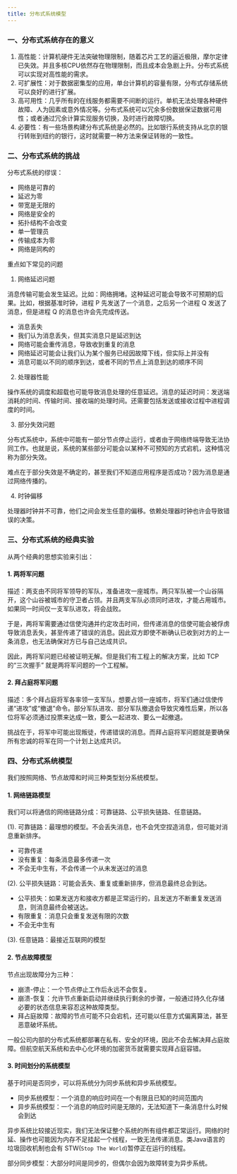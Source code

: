 ```yaml
---
title: 分布式系统模型
---
```


### 一、分布式系统存在的意义

1. 高性能：计算机硬件无法突破物理限制，随着芯片工艺的逼近极限，摩尔定律已失效。并且多核CPU依然存在物理限制，而且成本会急剧上升。分布式系统可以实现对高性能的需求。
2. 可扩展性：对于数据密集型的应用，单台计算机的容量有限，分布式存储系统可以良好的进行扩展。
3. 高可用性：几乎所有的在线服务都需要不间断的运行。单机无法处理各种硬件故障、人为因素或意外情况等。分布式系统可以冗余多份数据保证数据可用性；或者通过冗余计算实现服务切换，及时进行故障切换。
4. 必要性：有一些场景构建分布式系统是必然的。比如银行系统支持从北京的银行转账到纽约的银行，这时就需要一种方法来保证转账的一致性。

### 二、分布式系统的挑战

分布式系统的缪误：

- 网络是可靠的
- 延迟为零
- 带宽是无限的
- 网络是安全的
- 拓扑结构不会改变
- 单一管理员
- 传输成本为零
- 网络是同构的

重点如下常见的问题

1. 网络延迟问题

消息传输可能会发生延迟。比如：网络拥堵。这种延迟可能会导致不可预期的后果。比如，根据基准时钟，进程 P 先发送了一个消息，之后另一个进程 Q 发送了消息，但是进程 Q 的消息也许会先完成传送。

- 消息丢失
- 我们认为消息丢失，但其实消息只是延迟到达
- 网络可能会重传消息，导致收到重复的消息
- 网络延迟可能会让我们认为某个服务已经因故障下线，但实际上并没有
- 消息可能以不同的顺序到达，或者不同的节点上消息到达的顺序不同

2. 处理器性能

操作系统的调度和超载也可能导致消息处理的任意延迟。消息的延迟时间：发送端消耗的时间、传输时间、接收端的处理时间。还需要包括发送或接收过程中进程调度的时间。

3. 部分失效问题

分布式系统中，系统中可能有一部分节点停止运行，或者由于网络终端导致无法协同工作。也就是说，系统的某些部分可能会以某种不可预知的方式宕机，这种情况称为部分失效。

难点在于部分失效是不确定的，甚至我们不知道应用程序是否成功？因为消息是通过网络传播的。

4. 时钟偏移

处理器时钟并不可靠，他们之间会发生任意的偏移。依赖处理器时钟也许会导致错误的决策。

### 三、分布式系统的经典实验

从两个经典的思想实验来引出：

#### 1. 两将军问题

描述：两支由不同将军领导的军队，准备进攻一座城市。两只军队被一个山谷隔开，这个山谷被城市的守卫者占领。并且两支军队必须同时进攻，才能占用城市。如果同一时间仅一支军队进攻，将会战败。

于是，两将军需要通过信使沟通并约定攻击时间，但传递消息的信使可能会被俘虏导致消息丢失，甚至传递了错误的消息。因此双方即使不断确认已收到对方的上一条消息，也无法确保对方已与自己达成共识。

因此，两将军问题已经被证明无解。但是我们有工程上的解决方案，比如 TCP 的“三次握手” 就是两将军问题的一个工程解。

#### 2. 拜占庭将军问题

描述：多个拜占庭将军各率领一支军队，想要占领一座城市，将军们通过信使传递“进攻”或“撤退”命令。部分军队进攻、部分军队撤退会导致灾难性后果，所以各位将军必须通过投票来达成一致，要么一起进攻、要么一起撤退。

挑战在于，将军中可能出现叛徒，传递错误的消息。而拜占庭将军问题就是要确保所有忠诚的将军在同一个计划上达成共识。

### 四、分布式系统模型

我们按照网络、节点故障和时间三种类型划分系统模型。

#### 1. 网络链路模型

我们可以将通信的网络链路分成：可靠链路、公平损失链路、任意链路。

(1). 可靠链路：最理想的模型。不会丢失消息，也不会凭空捏造消息，但可能对消息重新排序。

- 可靠传递
- 没有重复：每条消息最多传递一次
- 不会无中生有，不会传递一个从未发送过的消息

(2). 公平损失链路：可能会丢失、重复或重新排序，但消息最终总会到达。

- 公平损失：如果发送方和接收方都是正常运行的，且发送方不断重复发送消息，则消息最终会被送达。
- 有限重复：消息只会重复发送有限的次数
- 不会无中生有

(3). 任意链路：最接近互联网的模型

#### 2. 节点故障模型

节点出现故障分为三种：

- 崩溃-停止：一个节点停止工作后永远不会恢复。
- 崩溃-恢复：允许节点重新启动并继续执行剩余的步骤，一般通过持久化存储必要的状态信息来容忍这种故障类型。
- 拜占庭故障：故障的节点可能不只会宕机，还可能以任意方式偏离算法，甚至恶意破坏系统。

一般公司内部的分布式系统都部署在私有、安全的环境，因此不会去解决拜占庭故障。但航空航天系统和去中心化环境的加密货币就需要实现拜占庭容错。

#### 3. 时间划分的系统模型

基于时间是否同步，可以将系统分为同步系统和异步系统模型。

- 同步系统模型：一个消息的响应时间在一个有限且已知的时间范围内
- 异步系统模型：一个消息的响应时间是无限的，无法知道下一条消息什么时候会到达

异步系统比较接近现实，我们无法保证整个系统的所有组件都正常运行。网络的时延、操作也可能因为内存不足挂起一个线程，一致无法传递消息。类Java语言的垃圾回收机制也会有 STW(`Stop The World`)暂停正在运行的线程。

部分同步模型：大部分时间是同步的，但偶尔会因为故障转变为异步系统。
